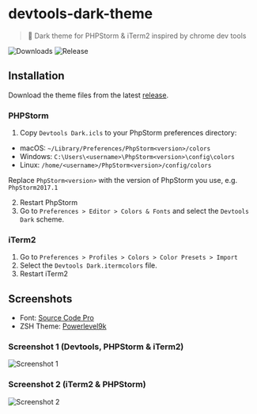 # devtools-dark-theme

> 🎨 Dark theme for PHPStorm & iTerm2 inspired by chrome dev tools

![Downloads](https://img.shields.io/github/downloads/jamiestraw/devtools-dark-theme/total.svg)
![Release](https://img.shields.io/github/release/jamiestraw/devtools-dark-theme.svg)

## Installation

Download the theme files from the latest [release](https://github.com/jamiestraw/devtools-dark-theme/releases).

### PHPStorm

1.  Copy `Devtools Dark.icls` to your PhpStorm preferences directory:
  - macOS: `~/Library/Preferences/PhpStorm<version>/colors`
  - Windows: `C:\Users\<username>\PhpStorm<version>\config\colors`
  - Linux:  `/home/<username>/PhpStorm<version>/config/colors`
  
  Replace `PhpStorm<version>` with the version of PhpStorm you use, e.g. `PhpStorm2017.1`

2. Restart PhpStorm
3. Go to `Preferences > Editor > Colors & Fonts` and select the `Devtools Dark` scheme.

### iTerm2

1. Go to `Preferences > Profiles > Colors > Color Presets > Import`
2. Select the `Devtools Dark.itermcolors` file.
3. Restart iTerm2

## Screenshots

- Font: [Source Code Pro](https://github.com/adobe-fonts/source-code-pro)
- ZSH Theme: [Powerlevel9k](https://github.com/bhilburn/powerlevel9k)

### Screenshot 1 (Devtools, PHPStorm & iTerm2)
![Screenshot 1](https://github.com/jamiestraw/devtools-dark-theme/raw/master/screenshots/screenshot1.png)

### Screenshot 2 (iTerm2 & PHPStorm)
![Screenshot 2](https://github.com/jamiestraw/devtools-dark-theme/raw/master/screenshots/screenshot2.png)
